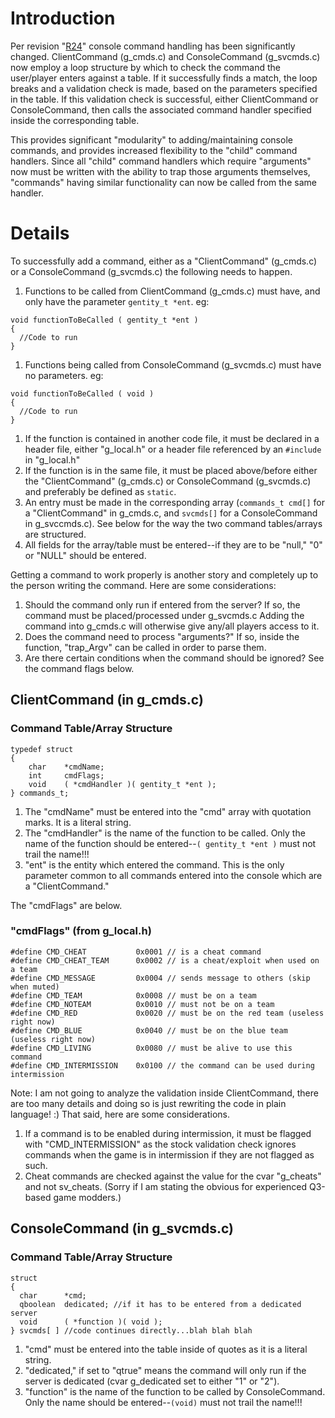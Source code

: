 # Introduction #

Per revision "[R24](https://code.google.com/p/oax/source/detail?r=24)" console command handling has been significantly changed.  ClientCommand (g\_cmds.c) and ConsoleCommand (g\_svcmds.c) now employ a loop structure by which to check the command the user/player enters against a table.  If it successfully finds a match, the loop breaks and a validation check is made, based on the parameters specified in the table.  If this validation check is successful, either ClientCommand or ConsoleCommand, then calls the associated command handler specified inside the corresponding table.

This provides significant "modularity" to adding/maintaining console commands, and provides increased flexibility to the "child" command handlers.  Since all "child" command handlers which require "arguments" now must be written with the ability to trap those arguments themselves, "commands" having similar functionality can now be called from the same handler.

# Details #
To successfully add a command, either as a "ClientCommand" (g\_cmds.c) or a ConsoleCommand (g\_svcmds.c) the following needs to happen.
  1. Functions to be called from ClientCommand (g\_cmds.c) must have, and only have the parameter `gentity_t *ent`. eg:
```
void functionToBeCalled ( gentity_t *ent )
{
  //Code to run
}
```
  1. Functions being called from ConsoleCommand (g\_svcmds.c) must have no parameters. eg:
```
void functionToBeCalled ( void )
{
  //Code to run
}
```
  1. If the function is contained in another code file, it must be declared in a header file, either "g\_local.h" or a header file referenced by an `#include` in "g\_local.h"
  1. If the function is in the same file, it must be placed above/before either the "ClientCommand" (g\_cmds.c) or ConsoleCommand (g\_svcmds.c) and preferably be defined as `static`.
  1. An entry must be made in the corresponding array (`commands_t cmd[]` for a "ClientCommand" in g\_cmds.c, and `svcmds[]` for a ConsoleCommand in g\_svccmds.c). See below for the way the two command tables/arrays are structured.
  1. All fields for the array/table must be entered--if they are to be "null," "0" or "NULL" should be entered.

Getting a command to work properly is another story and completely up to the person writing the command. Here are some considerations:
  1. Should the command only run if entered from the server? If so, the command must be placed/processed under g\_svcmds.c  Adding the command into g\_cmds.c will otherwise give any/all players access to it.
  1. Does the command need to process "arguments?" If so, inside the function, "trap\_Argv" can be called in order to parse them.
  1. Are there certain conditions when the command should be ignored? See the command flags below.


## ClientCommand (in g\_cmds.c) ##
### Command Table/Array Structure ###
```
typedef struct
{
    char    *cmdName;
    int     cmdFlags;
    void    ( *cmdHandler )( gentity_t *ent );
} commands_t;
```

  1. The "cmdName" must be entered into the "cmd" array with quotation marks. It is a literal string.
  1. The "cmdHandler" is the name of the function to be called. Only the name of the function should be entered--`( gentity_t *ent )` must not trail the name!!!
  1. "ent" is the entity which entered the command.  This is the only parameter common to all commands entered into the console which are a "ClientCommand."

The "cmdFlags" are below.
### "cmdFlags" (from g\_local.h) ###
```
#define CMD_CHEAT           0x0001 // is a cheat command
#define CMD_CHEAT_TEAM      0x0002 // is a cheat/exploit when used on a team
#define CMD_MESSAGE         0x0004 // sends message to others (skip when muted)
#define CMD_TEAM            0x0008 // must be on a team
#define CMD_NOTEAM          0x0010 // must not be on a team
#define CMD_RED             0x0020 // must be on the red team (useless right now)
#define CMD_BLUE            0x0040 // must be on the blue team (useless right now)
#define CMD_LIVING          0x0080 // must be alive to use this command
#define CMD_INTERMISSION    0x0100 // the command can be used during intermission
```

Note: I am not going to analyze the validation inside ClientCommand, there are too many details and doing so is just rewriting the code in plain language! :) That said, here are some considerations.
  1. If a command is to be enabled during intermission, it must be flagged with "CMD\_INTERMISSION" as the stock validation check ignores commands when the game is in intermission if they are not flagged as such.
  1. Cheat commands are checked against the value for the cvar "g\_cheats" and not sv\_cheats. (Sorry if I am stating the obvious for experienced Q3-based game modders.)

## ConsoleCommand (in g\_svcmds.c) ##
### Command Table/Array Structure ###
```
struct
{
  char      *cmd;
  qboolean  dedicated; //if it has to be entered from a dedicated server
  void      ( *function )( void );
} svcmds[ ] //code continues directly...blah blah blah
```

  1. "cmd" must be entered into the table inside of quotes as it is a literal string.
  1. "dedicated," if set to "qtrue" means the command will only run if the server is dedicated (cvar g\_dedicated set to either "1" or "2").
  1. "function" is the name of the function to be called by ConsoleCommand. Only the name should be entered--`(void)` must not trail the name!!!
